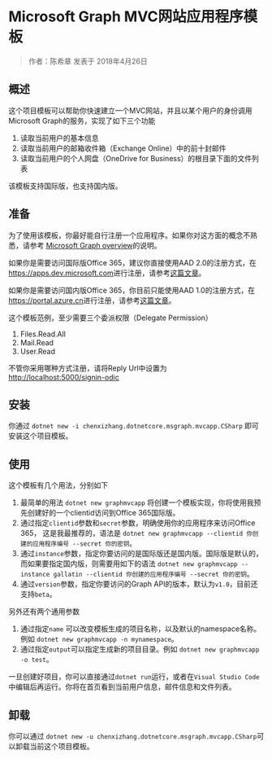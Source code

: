 # Microsoft Graph MVC网站应用程序模板

> 作者：陈希章 发表于 2018年4月26日

## 概述

这个项目模板可以帮助你快速建立一个MVC网站，并且以某个用户的身份调用Microsoft Graph的服务，实现了如下三个功能

1. 读取当前用户的基本信息
1. 读取当前用户的邮箱收件箱（Exchange Online）中的前十封邮件
1. 读取当前用户的个人网盘（OneDrive for Business）的根目录下面的文件列表

该模板支持国际版，也支持国内版。

## 准备

为了使用该模板，你最好能自行注册一个应用程序。如果你对这方面的概念不熟悉，请参考 [Microsoft Graph overview](https://github.com/chenxizhang/office365dev/blob/master/docs/microsoftgraphoverview.md)的说明。

如果你是需要访问国际版Office 365，建议你直接使用AAD 2.0的注册方式，在<https://apps.dev.microsoft.com>进行注册，请参考[这篇文章](https://github.com/chenxizhang/office365dev/blob/master/docs/applicationregisteration2.0.md)。

如果你是需要访问国内版Office 365，你目前只能使用AAD 1.0的注册方式，在<https://portal.azure.cn>进行注册，请参考[这篇文章](https://github.com/chenxizhang/office365dev/blob/master/docs/applicationregisteration.md)。

这个模板范例，至少需要三个委派权限（Delegate Permission）

1. Files.Read.All
1. Mail.Read
1. User.Read

不管你采用哪种方式注册，请将Reply Url中设置为 <http://localhost:5000/signin-odic>

## 安装

你通过 `dotnet new -i chenxizhang.dotnetcore.msgraph.mvcapp.CSharp` 即可安装这个项目模板。

## 使用

这个模板有几个用法，分别如下

1. 最简单的用法 `dotnet new graphmvcapp` 将创建一个模板实现，你将使用我预先创建好的一个clientid访问到Office 365国际版。
1. 通过指定`clientid`参数和`secret`参数，明确使用你的应用程序来访问Office 365， 这是我最推荐的，语法是 `dotnet new graphmvcapp --clientid 你创建的应用程序编号 --secret 你的密钥`。
1. 通过`instance`参数，指定你要访问的是国际版还是国内版。国际版是默认的，而如果要指定国内版，则需要用如下的语法 `dotnet new graphmvcapp --instance gallatin --clientid 你创建的应用程序编号 --secret 你的密钥`。
1. 通过`version`参数，指定你要访问的Graph API的版本，默认为`v1.0`，目前还支持`beta`。

另外还有两个通用参数

1. 通过指定`name` 可以改变模板生成的项目名称，以及默认的namespace名称。例如 `dotnet new graphmvcapp -n mynamespace`。
1. 通过指定`output`可以指定生成新的项目目录。例如 `dotnet new graphmvcapp -o test`。

一旦创建好项目，你可以直接通过`dotnet run`运行，或者在`Visual Studio Code`中编辑后再运行。你将在首页看到当前用户信息，邮件信息和文件列表。

## 卸载

你可以通过 `dotnet new -u chenxizhang.dotnetcore.msgraph.mvcapp.CSharp`可以卸载当前这个项目模板。